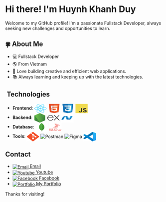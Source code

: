 # Hi there! I'm Huynh Khanh Duy

Welcome to my GitHub profile! I'm a passionate Fullstack Developer, always seeking new challenges and opportunities to learn.

## 🍀 About Me

* 💻 Fullstack Developer
* 🌎 From Vietnam
* 🚀 Love building creative and efficient web applications.
* 📚 Always learning and keeping up with the latest technologies.

## ️ Technologies

* **Frontend**:
    <img align="center" alt="React" height="30" width="40" src="https://raw.githubusercontent.com/devicons/devicon/master/icons/react/react-original.svg"> <img align="center" alt="HTML5" height="30" width="40" src="https://raw.githubusercontent.com/devicons/devicon/master/icons/html5/html5-original.svg"> <img align="center" alt="CSS3" height="30" width="40" src="https://raw.githubusercontent.com/devicons/devicon/master/icons/css3/css3-original.svg"> <img align="center" alt="JavaScript" height="30" width="40" src="https://raw.githubusercontent.com/devicons/devicon/master/icons/javascript/javascript-original.svg">
* **Backend**:
    <img align="center" alt="Node.js" height="30" width="40" src="https://raw.githubusercontent.com/devicons/devicon/master/icons/nodejs/nodejs-original.svg"> <img align="center" alt="Express.js" height="30" width="40" src="https://raw.githubusercontent.com/devicons/devicon/master/icons/express/express-original.svg"> <img align="center" alt="ASP.NET Core" height="30" width="40" src="https://raw.githubusercontent.com/devicons/devicon/master/icons/dot-net/dot-net-original.svg">
* **Database**:
    <img align="center" alt="MongoDB" height="30" width="40" src="https://raw.githubusercontent.com/devicons/devicon/master/icons/mongodb/mongodb-original.svg"> <img align="center" alt="SQL Server" height="30" width="40" src="https://raw.githubusercontent.com/devicons/devicon/master/icons/microsoftsqlserver/microsoftsqlserver-plain-wordmark.svg">
* **Tools**:
    <img align="center" alt="Git" height="30" width="40" src="https://raw.githubusercontent.com/devicons/devicon/master/icons/git/git-original.svg"> <img align="center" alt="Postman" height="30" width="40" src="https://www.vectorlogo.zone/logos/getpostman/getpostman-icon.svg"> <img align="center" alt="Figma" height="30" width="40" src="https://www.vectorlogo.zone/logos/figma/figma-icon.svg"> <img align="center" alt="VS Code" height="30" width="40" src="https://raw.githubusercontent.com/devicons/devicon/master/icons/vscode/vscode-original.svg">

##  Contact

* <a href="mailto:duyxanh2002@gmail.com"> <img align="center" alt="Email" height="20" width="20" src="https://img.icons8.com/color/48/000000/gmail-new.png"> Email</a>
* <a href="https://www.youtube.com/@greend06"> <img align="center" alt="Youtube" height="20" width="20" src="https://img.icons8.com/color/48/000000/youtube-play.png"> Youtube</a>
* <a href="https://www.facebook.com/greendyy"> <img align="center" alt="Facebook" height="20" width="20" src="https://img.icons8.com/color/48/000000/facebook-new.png"> Facebook</a>
* <a href="https://porfolio-nine-wheat.vercel.app/"> <img align="center" alt="Portfolio" height="20" width="20" src="https://img.icons8.com/color/48/000000/briefcase.png"> My Portfolio</a>

Thanks for visiting!
